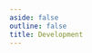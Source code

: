 ```yaml
---
aside: false
outline: false
title: Development
---
```


<script setup>
import { useRoute } from 'vitepress'

const route = useRoute()

const operationId = route.data.params.operationId
</script>

<OAOperation spec-url="https://api-dev.foxochat.app/v3/api-docs" :operationId="operationId" hide-branding />
